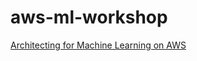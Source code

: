# aws-ml-workshop

[Architecting for Machine Learning on AWS](https://pages.awscloud.com/NAMER-field-T3-architecting-for-machine-learning-on-aws-chicago-oct-2019-reg-event.html)
